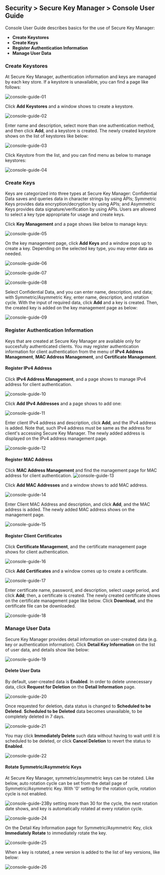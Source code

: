 ## Security > Secure Key Manager > Console User Guide

Console User Guide describes basics for the use of Secure Key Manager: 
- **Create Keystores** 
- **Create Keys**
- **Register Authentication Information**
- **Manage User Data**

### Create Keystores 
At Secure Key Manager, authentication information and keys are managed by each key store. If a keystore is unavailable, you can find a page like follows:

![console-guide-01](http://static.toastoven.net/prod_kms/2020-03-24/console-guide-01.png)

Click **Add Keystores** and a window shows to create a keystore. 

![console-guide-02](http://static.toastoven.net/prod_kms/2020-03-24/console-guide-02.png)

Enter name and description, select more than one authentication method, and then click **Add**, and a keystore is created. The newly created keystore shows on the list of keystores like below: 

![console-guide-03](http://static.toastoven.net/prod_kms/2020-03-24/console-guide-03.png)

Click Keystore from the list, and you can find menu as below to manage keystores: 

![console-guide-04](http://static.toastoven.net/prod_kms/2020-03-24/console-guide-04.png)

### Create Keys 
Keys are categorized into three types at Secure Key Manager: Confidential Data saves and queries data in character strings by using APIs; Symmetric Keys provides data encryption/decryption by using APIs; and Asymmetric Keys provides data signature/verification by using APIs. Users are allowed to select a key type appropriate for usage and create keys.     

Click **Key Management** and a page shows like below to manage keys: 

![console-guide-05](http://static.toastoven.net/prod_kms/2020-03-24/console-guide-05.png)

On the key management page, click **Add Keys** and a window pops up to create a key. Depending on the selected key type, you may enter data as needed. 

![console-guide-06](http://static.toastoven.net/prod_kms/2020-03-24/console-guide-06.png)


![console-guide-07](http://static.toastoven.net/prod_kms/2020-03-24/console-guide-07.png)


![console-guide-08](http://static.toastoven.net/prod_kms/2020-03-24/console-guide-08.png)


Select Confidential Data, and you can enter name, description, and data; with Symmetric/Asymmetric Key, enter name, description, and rotation cycle. With the input of required data, click **Add** and a key is created. Then, the created key is added on the key management page as below: 

![console-guide-09](http://static.toastoven.net/prod_kms/2020-03-24/console-guide-09.png)

### Register Authentication Information 
Keys that are created at Secure Key Manager are available only for succesfully authenticated clients. You may register authentication information for client authentication from the menu of **IPv4 Address Management**, **MAC Address Management**, and **Certificate Management**. 

#### Register IPv4 Address
Click **IPv4 Address Management**, and a page shows to manage IPv4 address for client authentication. 

![console-guide-10](http://static.toastoven.net/prod_kms/2020-03-24/console-guide-10.png)

Click **Add IPv4 Addresses** and a page shows to add one: 

![console-guide-11](http://static.toastoven.net/prod_kms/2020-03-24/console-guide-11.png)

Enter client IPv4 address and description, click **Add**, and the IPv4 address is added. Note that, such IPv4 address must be same as the address for client's accessing Secure Key Manager. The newly added address is displayed on the IPv4 address management page.    

![console-guide-12](http://static.toastoven.net/prod_kms/2020-03-24/console-guide-12.png)

#### Register MAC Address
Click **MAC Address Management** and find the management page for MAC address for client authentication. 
![console-guide-13](http://static.toastoven.net/prod_kms/2020-03-24/console-guide-13.png)

Click **Add MAC Addresses** and a window shows to add MAC address. 

![console-guide-14](http://static.toastoven.net/prod_kms/2020-03-24/console-guide-14.png)

Enter Client MAC Address and description, and click **Add**, and the MAC address is added. The newly added MAC address shows on the management page. 

![console-guide-15](http://static.toastoven.net/prod_kms/2020-03-24/console-guide-15.png)

#### Register Client Certificates
Click **Certificate Management**, and the certificate management page shows for client authentication. 

![console-guide-16](http://static.toastoven.net/prod_kms/2020-03-24/console-guide-16.png)

Click **Add Certificates** and a window comes up to create a certificate. 

![console-guide-17](http://static.toastoven.net/prod_kms/2020-03-24/console-guide-17.png)

Enter certificate name, password, and description, select usage period, and click **Add**; then, a certificate is created. The newly created certificate shows on the certificate management page like below. Click **Download**, and the certificate file can be downloaded.

![console-guide-18](http://static.toastoven.net/prod_kms/2020-03-24/console-guide-18.png)

### Manage User Data
Secure Key Manager provides detail information on user-created data (e.g. key or authentication information). Click **Detail Key Information** on the list of user data, and details show like below: 

![console-guide-19](http://static.toastoven.net/prod_kms/2020-03-24/console-guide-19.png)

#### Delete User Data

By default, user-created data is **Enabled**. In order to delete unnecessary data, click **Request for Deletion** on the **Detail Information** page. 

![console-guide-20](http://static.toastoven.net/prod_kms/2020-03-24/console-guide-20.png)

Once requested for deletion, data status is changed to **Scheduled to be Deleted**. **Scheduled to be Deleted** data becomes unavailable, to be completely deleted in 7 days. 

![console-guide-21](http://static.toastoven.net/prod_kms/2020-03-24/console-guide-21.png)

You may click **Immediately Delete** such data without having to wait until it is scheduled to be deleted, or click **Cancel Deletion** to revert the status to **Enabled**. 

![console-guide-22](http://static.toastoven.net/prod_kms/2020-03-24/console-guide-22.png)

#### Rotate Symmetric/Asymmetric Keys 

At Secure Key Manager, symmetric/asymmetric keys can be rotated. Like below, auto rotation cycle can be set from the detail page of Symmetric/Asymmetric Key. With '0' setting for the rotation cycle, rotation cycle is not enabled.  

![console-guide-23](http://static.toastoven.net/prod_kms/2020-03-24/console-guide-23.png)By setting more than 30 for the cycle, the next rotation date shows, and key is automatically rotated at every rotation cycle. 

![console-guide-24](http://static.toastoven.net/prod_kms/2020-03-24/console-guide-24.png)

On the Detail Key Information page for Symmetric/Asymmetric Key, click **Immediately Rotate** to immediately rotate the key. 

![console-guide-25](http://static.toastoven.net/prod_kms/2020-03-24/console-guide-25.png)

When a key is rotated, a new version is added to the list of key versions, like below: 

![console-guide-26](http://static.toastoven.net/prod_kms/2020-03-24/console-guide-26.png)
